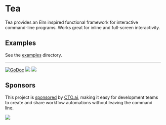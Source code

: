 # Tea

 Tea provides an Elm inspired functional framework for interactive command-line programs. Works great for inline and full-screen interactivity.
 
## Examples

See the [examples](./examples) directory.

---

[![GoDoc](https://godoc.org/github.com/tj/go-tea?status.svg)](https://godoc.org/github.com/tj/go-tea)
![](https://img.shields.io/badge/license-MIT-blue.svg)
![](https://img.shields.io/badge/status-experimental-orange.svg)

## Sponsors

This project is [sponsored](https://github.com/sponsors/tj) by [CTO.ai](https://cto.ai/), making it easy for development teams to create and share workflow automations without leaving the command line.

[![](https://apex-software.imgix.net/github/sponsors/cto.png)](https://cto.ai/)

